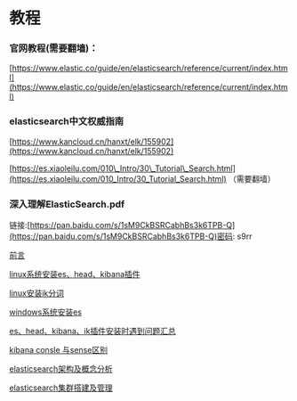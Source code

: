 # 教程

### **官网教程\(需要翻墙\)：**

[https://www.elastic.co/guide/en/elasticsearch/reference/current/index.html](https://www.elastic.co/guide/en/elasticsearch/reference/current/index.html)

### **elasticsearch中文权威指南**

[https://www.kancloud.cn/hanxt/elk/155902](https://www.kancloud.cn/hanxt/elk/155902)

[https://es.xiaoleilu.com/010\_Intro/30\_Tutorial\_Search.html](https://es.xiaoleilu.com/010_Intro/30_Tutorial_Search.html) （需要翻墙）

### **深入理解ElasticSearch.pdf**

链接:[https://pan.baidu.com/s/1sM9CkBSRCabhBs3k6TPB-Q](https://pan.baidu.com/s/1sM9CkBSRCabhBs3k6TPB-Q)密码: s9rr



[前言](/elasticsearchpian-ff085b-026a-02c8-l-ae-st-i-k-s-t/jiao-cheng/qian-yan.md)

[linux系统安装es、head、kibana插件](/elasticsearchpian-ff085b-026a-02c8-l-ae-st-i-k-s-t/jiao-cheng/linuxxi-tong-an-zhuang.md)

[linux安装ik分词](/elasticsearchpian-ff085b-026a-02c8-l-ae-st-i-k-s-t/jiao-cheng/linuxan-zhuang-ik-fen-ci.md)

[windows系统安装es](/elasticsearchpian-ff085b-026a-02c8-l-ae-st-i-k-s-t/jiao-cheng/windowsxi-tong-an-zhuang-es.md)

[es、head、kibana、ik插件安装时遇到问题汇总](/elasticsearchpian-ff085b-026a-02c8-l-ae-st-i-k-s-t/jiao-cheng/esheadkibanaikcha-jian-an-zhuang-shi-yu-dao-wen-ti-hui-zong.md)

[kibana consle 与sense区别](/elasticsearchpian-ff085b-026a-02c8-l-ae-st-i-k-s-t/jiao-cheng/kibana-consle-yu-sense-qu-bie.md)

[elasticsearch架构及概念分析](/elasticsearchpian-ff085b-026a-02c8-l-ae-st-i-k-s-t/elasticsearchjia-gou-ji-gai-nian-fen-xi.md)

[elasticsearch集群搭建及管理](/elasticsearchpian-ff085b-026a-02c8-l-ae-st-i-k-s-t/elasticsearchji-qun-da-jian-ji-guan-li.md)

